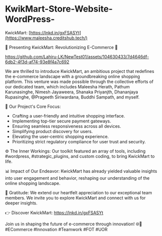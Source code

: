 # KwikMart-Store-Website-WordPress-
KwickMart: [https://lnkd.in/gxFSASYt](https://www.maleesha.creditshub.tech/)

🛒 Presenting KwickMart: Revolutionizing E-Commerce 🚀

https://github.com/Lahiru-LK/NewTest01/assets/104630433/7d4646df-6db2-4f3d-af74-93e8f4a7c692

We are thrilled to introduce KwickMart, an ambitious project that redefines the e-commerce landscape with a groundbreaking online shopping platform. This venture was made possible through the collective efforts of our dedicated team, which includes Maleesha Herath, Pathum Karunasinghe, Nimesh Jayaweera, Shanaka Priyanjth, Dhananjaya Rupasinghe, @Prageeth Siriwardana, Buddhi Sampath, and myself.

🌟 Our Project's Core Focus:
- Crafting a user-friendly and intuitive shopping interface.
- Implementing top-tier secure payment gateways.
- Ensuring seamless responsiveness across all devices.
- Simplifying product discovery for users.
- Elevating the user-centric shopping experience.
- Prioritizing strict regulatory compliance for user trust and security.

⚙️ The Inner Workings:
Our toolkit featured an array of tools, including #wordpress, #strategic_plugins, and custom coding, to bring KwickMart to life.

📊 Impact of Our Endeavor:
KwickMart has already yielded valuable insights into user engagement and behavior, reshaping our understanding of the online shopping landscape.

🙌 Gratitude:
We extend our heartfelt appreciation to our exceptional team members. We invite you to explore KwickMart and connect with us for deeper insights.

👉 Discover KwickMart: https://lnkd.in/gxFSASYt

Join us in shaping the future of e-commerce through innovation! 🌐💼 #ECommerce #Innovation #Teamwork #FOT #UOR
